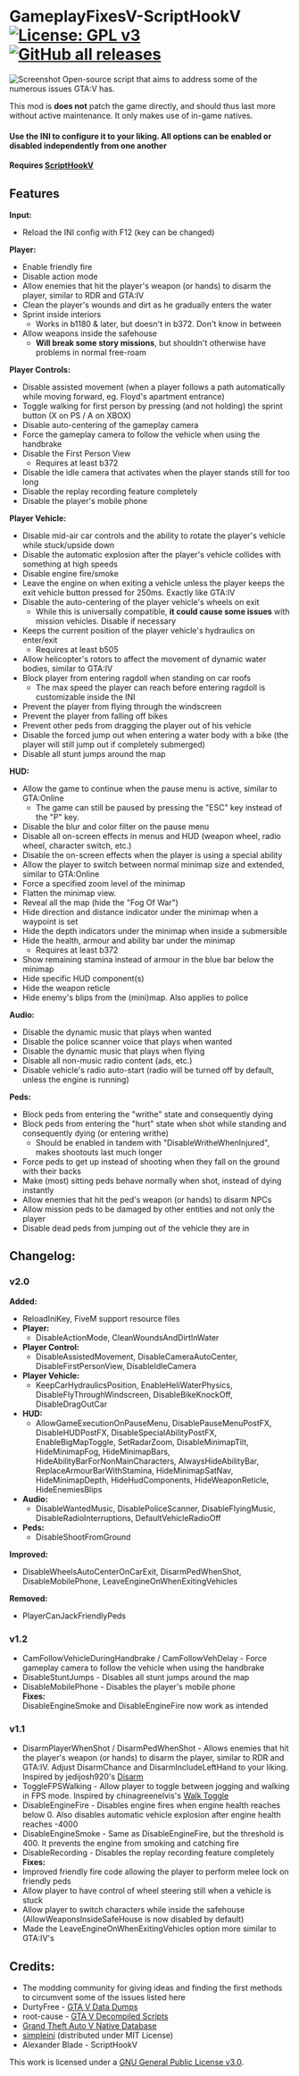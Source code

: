 # GameplayFixesV-ScriptHookV [![License: GPL v3][GPL-3.0-shield]][GPL-3.0] [![GitHub all releases](https://img.shields.io/github/downloads/SuleMareVientu/GameplayFixesV-ScriptHookV/total?label=Total%20Downloads&logo=GitHub)](https://github.com/SuleMareVientu/GameplayFixesV-ScriptHookV/releases/latest)
![Screenshot](https://github.com/SuleMareVientu/GameplayFixesV-ScriptHookV/blob/images/GameplayFixesV.png?raw=true)
Open-source script that aims to address some of the numerous issues GTA:V has.

This mod is **does not** patch the game directly, and should thus last more without active maintenance. It only makes use of in-game natives.

#### Use the INI to configure it to your liking. All options can be enabled or disabled independently from one another

**Requires [ScriptHookV](http://www.dev-c.com/gtav/scripthookv/)**

## Features
**Input:**
- Reload the INI config with F12 (key can be changed)

**Player:**
- Enable friendly fire
- Disable action mode
- Allow enemies that hit the player's weapon (or hands) to disarm the player, similar to RDR and GTA:IV
- Clean the player's wounds and dirt as he gradually enters the water
- Sprint inside interiors
    - Works in b1180 & later, but doesn't in b372. Don't know in between
- Allow weapons inside the safehouse
    - **Will break some story missions**, but shouldn't otherwise have problems in normal free-roam

**Player Controls:**
- Disable assisted movement (when a player follows a path automatically while moving forward, eg. Floyd's apartment entrance)
- Toggle walking for first person by pressing (and not holding) the sprint button (X on PS / A on XBOX)
- Disable auto-centering of the gameplay camera
- Force the gameplay camera to follow the vehicle when using the handbrake
- Disable the First Person View
    - Requires at least b372
- Disable the idle camera that activates when the player stands still for too long
- Disable the replay recording feature completely
- Disable the player's mobile phone

**Player Vehicle:**
- Disable mid-air car controls and the ability to rotate the player's vehicle while stuck/upside down
- Disable the automatic explosion after the player's vehicle collides with something at high speeds
- Disable engine fire/smoke
- Leave the engine on when exiting a vehicle unless the player keeps the exit vehicle button pressed for 250ms. Exactly like GTA:IV
- Disable the auto-centering of the player vehicle's wheels on exit 
    - While this is universally compatible, **it could cause some issues** with mission vehicles. Disable if necessary
- Keeps the current position of the player vehicle's hydraulics on enter/exit
    - Requires at least b505
- Allow helicopter's rotors to affect the movement of dynamic water bodies, similar to GTA:IV
- Block player from entering ragdoll when standing on car roofs
    - The max speed the player can reach before entering ragdoll is customizable inside the INI
- Prevent the player from flying through the windscreen
- Prevent the player from falling off bikes
- Prevent other peds from dragging the player out of his vehicle
- Disable the forced jump out when entering a water body with a bike (the player will still jump out if completely submerged)
- Disable all stunt jumps around the map

**HUD:**
- Allow the game to continue when the pause menu is active, similar to GTA:Online
    - The game can still be paused by pressing the "ESC" key instead of the "P" key.
- Disable the blur and color filter on the pause menu
- Disable all on-screen effects in menus and HUD (weapon wheel, radio wheel, character switch, etc.)
- Disable the on-screen effects when the player is using a special ability
- Allow the player to switch between normal minimap size and extended, similar to GTA:Online
- Force a specified zoom level of the minimap
- Flatten the minimap view.
- Reveal all the map (hide the "Fog Of War")
- Hide direction and distance indicator under the minimap when a waypoint is set
- Hide the depth indicators under the minimap when inside a submersible
- Hide the health, armour and ability bar under the minimap
    - Requires at least b372
- Show remaining stamina instead of armour in the blue bar below the minimap
- Hide specific HUD component(s)
- Hide the weapon reticle
- Hide enemy's blips from the (mini)map. Also applies to police

**Audio:**
- Disable the dynamic music that plays when wanted
- Disable the police scanner voice that plays when wanted
- Disable the dynamic music that plays when flying
- Disable all non-music radio content (ads, etc.)
- Disable vehicle's radio auto-start (radio will be turned off by default, unless the engine is running)

**Peds:**
- Block peds from entering the "writhe" state and consequently dying
- Block peds from entering the "hurt" state when shot while standing and consequently dying (or entering writhe)
    - Should be enabled in tandem with "DisableWritheWhenInjured", makes shootouts last much longer 
- Force peds to get up instead of shooting when they fall on the ground with their backs
- Make (most) sitting peds behave normally when shot, instead of dying instantly
- Allow enemies that hit the ped's weapon (or hands) to disarm NPCs
- Allow mission peds to be damaged by other entities and not only the player
- Disable dead peds from jumping out of the vehicle they are in

## Changelog:
### **v2.0**
**Added:**  
- ReloadIniKey, FiveM support resource files  
- **Player:**  
  - DisableActionMode, CleanWoundsAndDirtInWater  
- **Player Control:**  
  - DisableAssistedMovement, DisableCameraAutoCenter, DisableFirstPersonView,
DisableIdleCamera  
- **Player Vehicle:**  
  - KeepCarHydraulicsPosition, EnableHeliWaterPhysics, DisableFlyThroughWindscreen, 
DisableBikeKnockOff, DisableDragOutCar
- **HUD:**  
  - AllowGameExecutionOnPauseMenu, DisablePauseMenuPostFX, DisableHUDPostFX, 
DisableSpecialAbilityPostFX, EnableBigMapToggle, SetRadarZoom, 
DisableMinimapTilt, HideMinimapFog, HideMinimapBars, 
HideAbilityBarForNonMainCharacters, AlwaysHideAbilityBar, 
ReplaceArmourBarWithStamina, HideMinimapSatNav, HideMinimapDepth, 
HideHudComponents, HideWeaponReticle, HideEnemiesBlips  
- **Audio:**  
  - DisableWantedMusic, DisablePoliceScanner, DisableFlyingMusic,
DisableRadioInterruptions, DefaultVehicleRadioOff  
- **Peds:**  
  - DisableShootFromGround  
   
**Improved:**  
- DisableWheelsAutoCenterOnCarExit, DisarmPedWhenShot, DisableMobilePhone, 
LeaveEngineOnWhenExitingVehicles  

**Removed:**  
- PlayerCanJackFriendlyPeds

### **v1.2**
- CamFollowVehicleDuringHandbrake / CamFollowVehDelay - Force gameplay camera to follow the vehicle when using the handbrake
- DisableStuntJumps - Disables all stunt jumps around the map
- DisableMobilePhone - Disables the player's mobile phone  
**Fixes:**  
DisableEngineSmoke and DisableEngineFire now work as intended

### **v1.1**
- DisarmPlayerWhenShot / DisarmPedWhenShot - Allows enemies that hit the player's weapon (or hands) to disarm the player, similar to RDR and GTA:IV. Adjust DisarmChance and DisarmIncludeLeftHand to your liking. Inspired by jedijosh920's [Disarm](https://www.gta5-mods.com/scripts/disarm)
- ToggleFPSWalking - Allow player to toggle between jogging and walking in FPS mode. Inspired by chinagreenelvis's [Walk Toggle](https://www.gta5-mods.com/scripts/walk-toggle)
- DisableEngineFire - Disables engine fires when engine health reaches below 0. Also disables automatic vehicle explosion after engine health reaches -4000
- DisableEngineSmoke - Same as DisableEngineFire, but the threshold is 400. It prevents the engine from smoking and catching fire
- DisableRecording - Disables the replay recording feature completely  
**Fixes:**  
- Improved friendly fire code allowing the player to perform melee lock on friendly peds
- Allow player to have control of wheel steering still when a vehicle is stuck
- Allow player to switch characters while inside the safehouse (AllowWeaponsInsideSafeHouse is now disabled by default)
- Made the LeaveEngineOnWhenExitingVehicles option more similar to GTA:IV's

## Credits:
- The modding community for giving ideas and finding the first methods to circumvent some of the issues listed here
- DurtyFree - [GTA V Data Dumps](https://github.com/DurtyFree/gta-v-data-dumps)
- root-cause - [GTA V Decompiled Scripts](https://github.com/root-cause/v-decompiled-scripts)
- [Grand Theft Auto V Native Database](https://gta5.nativedb.dotindustries.dev/natives)
- [simpleini](https://github.com/brofield/simpleini) (distributed under MIT License)
- Alexander Blade - ScriptHookV

This work is licensed under a
[GNU General Public License v3.0][GPL-3.0].

[GPL-3.0]: https://www.gnu.org/licenses/gpl-3.0
[GPL-3.0-shield]: https://img.shields.io/badge/License-GPL%20v3-blue.svg
